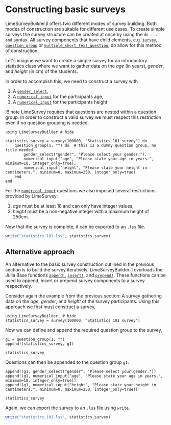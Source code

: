 # Constructing basic surveys

LimeSurveyBuilder.jl offers two different modes of survey building. Both modes of construction are suitable for different use cases. To create simple surveys the survey structure can be created at once by using the `do ... end` syntax. All survey components that have child elements, e.g. [`survey`](@ref), [`question_group`](@ref) or [`multiple_short_text_question`](@ref), do allow for this method of construction.


Let's imagine we want to create a simple survey for an introductory statistics class where we want to gather data on the *age* (in years), *gender*, and *height* (in cm) of the students. 

In order to accomplish this, we need to construct a survey with 
1. A [`gender_select`](@ref), 
2. A [`numerical_input`](@ref) for the participants age,
3. A [`numerical_input`](@ref) for the participants height

!!! note 
    LimeSurvey requires that questions are nested within a question group. In order to construct a valid survey we must respect this restriction even if no question grouping is needed.

```@example
using LimeSurveyBuilder # hide

statistics_survey = survey(100000, "Statistics 101 survey") do
    question_group(1, "") do  # this is a dummy question group, no title needed
        gender_select("gender", "Please select your gender."),
        numerical_input("age", "Please state your age in years.", minimum=18, integer_only=true),
        numerical_input("height", "Please state your height in centimeters.", minimum=0, maximum=250, integer_only=true)
    end
end
```

For the [`numerical_input`](@ref) questions we also imposed several restrictions provided by LimeSurvey: 

1. *age* must be at least 18 and can only have integer values,
2. *height* must be a non-negative integer with a maximum height of 250cm.

Now that the survey is complete, it can be exported to an `.lss` file.

```julia
write("statistics_101.lss", statistics_survey)
```

## Alternative approach
An alternative to the basic survey construction outlined in the previous section is to build the survey iteratively. LimeSurveyBuilder.jl overloads the Julia Base functions [`append!`](@ref), [`insert!`](@ref), and [`prepend!`](@ref). These functions can be used to append, insert or prepend survey components to a survey respectively. 

Consider again the example from the previous section: A survey gathering data on the *age*, *gender*, and *height* of the survey participants. Using this approach we first must construct a survey,

```@example basic_bang
using LimeSurveyBuilder  # hide
statistics_survey = survey(100000, "Statistics 101 survey")
```

Now we can define and append the required question group to the survey, 

```@example basic_bang
g1 = question_group(1, "")
append!(statistics_survey, g1)

statistics_survey
```

Questions can then be appended to the question group `g1`. 

```@example basic_bang
append!(g1, gender_select("gender", "Please select your gender."))
append!(g1, numerical_input("age", "Please state your age in years.", minimum=18, integer_only=true))
append!(g1, numerical_input("height", "Please state your height in centimeters.", minimum=0, maximum=250, integer_only=true))

statistics_survey
```

Again, we can export the survey to an `.lss` file using [`write`](@ref).

```julia
write("statistics_101.lss", statistics_survey)
```
